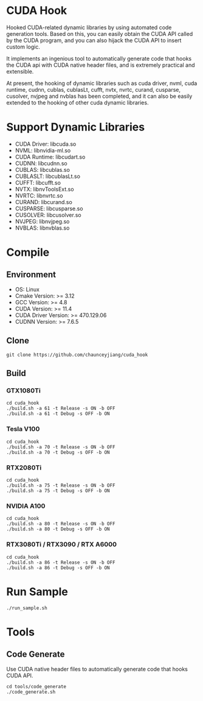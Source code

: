 # CUDA Hook
Hooked CUDA-related dynamic libraries by using automated code generation tools. Based on this, you can easily obtain the CUDA API called by the CUDA program, and you can also hijack the CUDA API to insert custom logic.

It implements an ingenious tool to automatically generate code that hooks the CUDA api with CUDA native header files, and is extremely practical and extensible.

At present, the hooking of dynamic libraries such as cuda driver, nvml, cuda runtime, cudnn, cublas, cublasLt, cufft, nvtx, nvrtc, curand, cusparse, cusolver, nvjpeg and nvblas has been completed, and it can also be easily extended to the hooking of other cuda dynamic libraries.

# Support Dynamic Libraries
- CUDA Driver: libcuda.so
- NVML: libnvidia-ml.so
- CUDA Runtime: libcudart.so
- CUDNN: libcudnn.so
- CUBLAS: libcublas.so
- CUBLASLT: libcublasLt.so
- CUFFT: libcufft.so
- NVTX: libnvToolsExt.so
- NVRTC: libnvrtc.so
- CURAND: libcurand.so
- CUSPARSE: libcusparse.so
- CUSOLVER: libcusolver.so
- NVJPEG: libnvjpeg.so
- NVBLAS: libnvblas.so

# Compile
## Environment
- OS: Linux
- Cmake Version: >= 3.12
- GCC Version: >= 4.8
- CUDA Version: >= 11.4 
- CUDA Driver Version: >= 470.129.06 
- CUDNN Version: >= 7.6.5 

## Clone
```
git clone https://github.com/chaunceyjiang/cuda_hook
```

## Build
### GTX1080Ti
```
cd cuda_hook
./build.sh -a 61 -t Release -s ON -b OFF
./build.sh -a 61 -t Debug -s OFF -b ON
```

### Tesla V100
```
cd cuda_hook
./build.sh -a 70 -t Release -s ON -b OFF
./build.sh -a 70 -t Debug -s OFF -b ON
```

### RTX2080Ti
```
cd cuda_hook
./build.sh -a 75 -t Release -s ON -b OFF
./build.sh -a 75 -t Debug -s OFF -b ON
```

### NVIDIA A100
```
cd cuda_hook
./build.sh -a 80 -t Release -s ON -b OFF
./build.sh -a 80 -t Debug -s OFF -b ON
```

### RTX3080Ti / RTX3090 / RTX A6000
```
cd cuda_hook
./build.sh -a 86 -t Release -s ON -b OFF
./build.sh -a 86 -t Debug -s OFF -b ON
```

# Run Sample
```
./run_sample.sh
```

# Tools
## Code Generate
Use CUDA native header files to automatically generate code that hooks CUDA API.
```
cd tools/code_generate
./code_generate.sh
```
